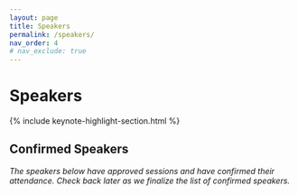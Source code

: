 ```yaml
---
layout: page
title: Speakers
permalink: /speakers/
nav_order: 4
# nav_exclude: true
---
```


# Speakers

<!--
## Call for Speakers

The Call for Speakers for Orlando Code Camp 2025 is now open on [Sessionize](https://sessionize.com/orlando-code-camp-2025/){:target="_blank"}.

![Orlando Code Camp 2025 - Call for Speakers](/assets/img/banners/2025%20Code%20Camp%20-%20Call%20for%20Speakers.png "Orlando Code Camp 2025 - Call for Speakers"){:class="banner-speakers-page"}
-->

{% include keynote-highlight-section.html %}

<div id="speaker-list">
    <h2>Confirmed Speakers</h2>
    <p>
        <em>The speakers below have approved sessions and have confirmed their attendance. Check back later as we finalize the list of confirmed speakers.</em>
    </p>

<script type="text/javascript" src="https://sessionize.com/api/v2/ofd7i82z/view/Speakers"></script>
</div>